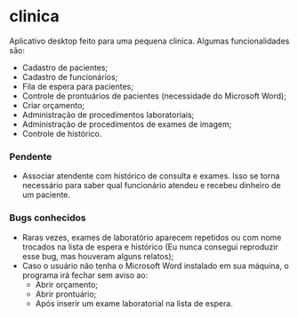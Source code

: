 # clinica

Aplicativo desktop feito para uma pequena clinica.
Algumas funcionalidades são:

- Cadastro de pacientes;
- Cadastro de funcionários;
- Fila de espera para pacientes;
- Controle de prontuários de pacientes (necessidade do Microsoft Word);
- Criar orçamento;
- Administração de procedimentos laboratoriais;
- Administração de procedimentos de exames de imagem;
- Controle de histórico.

### Pendente

- Associar atendente com histórico de consulta e exames. Isso se torna necessário para saber qual funcionário atendeu e recebeu dinheiro de um paciente.

### Bugs conhecidos

- Raras vezes, exames de laboratório aparecem repetidos ou com nome trocados na lista de espera e histórico (Eu nunca consegui reproduzir esse bug, mas houveram alguns relatos);
- Caso o usuário não tenha o Microsoft Word instalado em sua máquina, o programa irá fechar sem aviso ao:
  - Abrir orçamento;
  - Abrir prontuário;
  - Após inserir um exame laboratorial na lista de espera.
